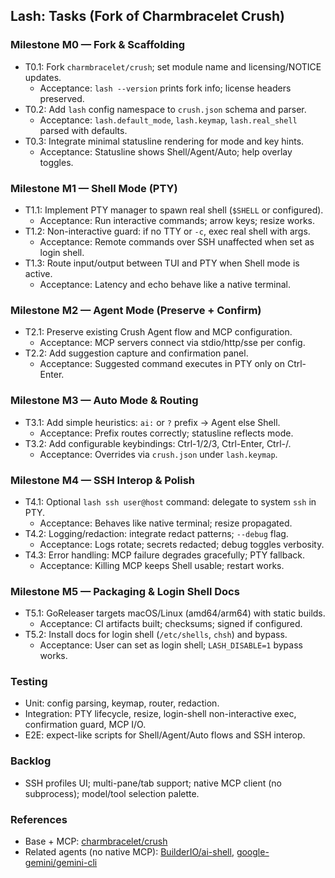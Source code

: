 ## Lash: Tasks (Fork of Charmbracelet Crush)

### Milestone M0 — Fork & Scaffolding
- T0.1: Fork `charmbracelet/crush`; set module name and licensing/NOTICE updates.
  - Acceptance: `lash --version` prints fork info; license headers preserved.
- T0.2: Add `lash` config namespace to `crush.json` schema and parser.
  - Acceptance: `lash.default_mode`, `lash.keymap`, `lash.real_shell` parsed with defaults.
- T0.3: Integrate minimal statusline rendering for mode and key hints.
  - Acceptance: Statusline shows Shell/Agent/Auto; help overlay toggles.

### Milestone M1 — Shell Mode (PTY)
- T1.1: Implement PTY manager to spawn real shell (`$SHELL` or configured).
  - Acceptance: Run interactive commands; arrow keys; resize works.
- T1.2: Non-interactive guard: if no TTY or `-c`, exec real shell with args.
  - Acceptance: Remote commands over SSH unaffected when set as login shell.
- T1.3: Route input/output between TUI and PTY when Shell mode is active.
  - Acceptance: Latency and echo behave like a native terminal.

### Milestone M2 — Agent Mode (Preserve + Confirm)
- T2.1: Preserve existing Crush Agent flow and MCP configuration.
  - Acceptance: MCP servers connect via stdio/http/sse per config.
- T2.2: Add suggestion capture and confirmation panel.
  - Acceptance: Suggested command executes in PTY only on Ctrl-Enter.

### Milestone M3 — Auto Mode & Routing
- T3.1: Add simple heuristics: `ai:` or `?` prefix → Agent else Shell.
  - Acceptance: Prefix routes correctly; statusline reflects mode.
- T3.2: Add configurable keybindings: Ctrl-1/2/3, Ctrl-Enter, Ctrl-/.
  - Acceptance: Overrides via `crush.json` under `lash.keymap`.

### Milestone M4 — SSH Interop & Polish
- T4.1: Optional `lash ssh user@host` command: delegate to system `ssh` in PTY.
  - Acceptance: Behaves like native terminal; resize propagated.
- T4.2: Logging/redaction: integrate redact patterns; `--debug` flag.
  - Acceptance: Logs rotate; secrets redacted; debug toggles verbosity.
- T4.3: Error handling: MCP failure degrades gracefully; PTY fallback.
  - Acceptance: Killing MCP keeps Shell usable; restart works.

### Milestone M5 — Packaging & Login Shell Docs
- T5.1: GoReleaser targets macOS/Linux (amd64/arm64) with static builds.
  - Acceptance: CI artifacts built; checksums; signed if configured.
- T5.2: Install docs for login shell (`/etc/shells`, `chsh`) and bypass.
  - Acceptance: User can set as login shell; `LASH_DISABLE=1` bypass works.

### Testing
- Unit: config parsing, keymap, router, redaction.
- Integration: PTY lifecycle, resize, login-shell non-interactive exec, confirmation guard, MCP I/O.
- E2E: expect-like scripts for Shell/Agent/Auto flows and SSH interop.

### Backlog
- SSH profiles UI; multi-pane/tab support; native MCP client (no subprocess); model/tool selection palette.

### References
- Base + MCP: [charmbracelet/crush](https://github.com/charmbracelet/crush)
- Related agents (no native MCP): [BuilderIO/ai-shell](https://github.com/BuilderIO/ai-shell), [google-gemini/gemini-cli](https://github.com/google-gemini/gemini-cli)


